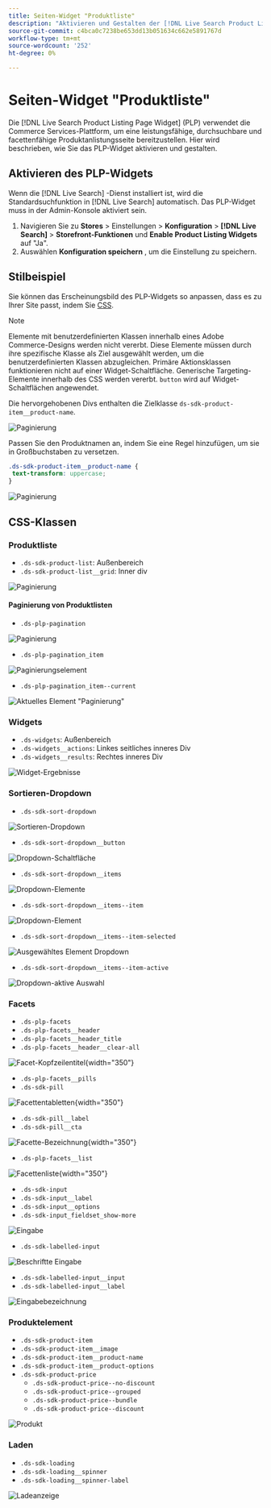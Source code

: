 ```yaml
---
title: Seiten-Widget "Produktliste"
description: "Aktivieren und Gestalten der [!DNL Live Search Product Listing Page Widget]"
source-git-commit: c4bca0c7238be653dd13b051634c662e5891767d
workflow-type: tm+mt
source-wordcount: '252'
ht-degree: 0%

---
```


# Seiten-Widget &quot;Produktliste&quot;

Die [!DNL Live Search Product Listing Page Widget] (PLP) verwendet die Commerce Services-Plattform, um eine leistungsfähige, durchsuchbare und facettenfähige Produktanlistungsseite bereitzustellen. Hier wird beschrieben, wie Sie das PLP-Widget aktivieren und gestalten.

## Aktivieren des PLP-Widgets

Wenn die [!DNL Live Search] -Dienst installiert ist, wird die Standardsuchfunktion in [!DNL Live Search] automatisch.
Das PLP-Widget muss in der Admin-Konsole aktiviert sein.

1. Navigieren Sie zu **Stores** > Einstellungen > **Konfiguration** > **[!DNL Live Search]** > **Storefront-Funktionen** und **Enable Product Listing Widgets** auf &quot;Ja&quot;.
1. Auswählen **Konfiguration speichern** , um die Einstellung zu speichern.

## Stilbeispiel

Sie können das Erscheinungsbild des PLP-Widgets so anpassen, dass es zu Ihrer Site passt, indem Sie [CSS](https://developer.adobe.com/commerce/frontend-core/guide/css/).

>[!NOTE]
>
>Elemente mit benutzerdefinierten Klassen innerhalb eines Adobe Commerce-Designs werden nicht vererbt. Diese Elemente müssen durch ihre spezifische Klasse als Ziel ausgewählt werden, um die benutzerdefinierten Klassen abzugleichen. Primäre Aktionsklassen funktionieren nicht auf einer Widget-Schaltfläche.
>Generische Targeting-Elemente innerhalb des CSS werden vererbt. `button` wird auf Widget-Schaltflächen angewendet.

Die hervorgehobenen Divs enthalten die Zielklasse `ds-sdk-product-item__product-name`.

![Paginierung](assets/plp-css-example.png)

Passen Sie den Produktnamen an, indem Sie eine Regel hinzufügen, um sie in Großbuchstaben zu versetzen.

```css
.ds-sdk-product-item__product-name {
 text-transform: uppercase;
}
```

![Paginierung](assets/plp-css-example-after.png)

## CSS-Klassen

### Produktliste

* `.ds-sdk-product-list`: Außenbereich
* `.ds-sdk-product-list__grid`: Inner div

![Paginierung](assets/plp-css-product-list.png)

#### Paginierung von Produktlisten

* `.ds-plp-pagination`

![Paginierung](assets/plp-css-pagination.png)

* `.ds-plp-pagination_item`

![Paginierungselement](assets/plp-css-pagination-item.png)

* `.ds-plp-pagination_item--current`

![Aktuelles Element &quot;Paginierung&quot;](assets/plp-css-pagination-item-current.png)

### Widgets

* `.ds-widgets`: Außenbereich
* `.ds-widgets__actions`: Linkes seitliches inneres Div
* `.ds-widgets__results`: Rechtes inneres Div

![Widget-Ergebnisse](assets/plp-css-widgets.png)

### Sortieren-Dropdown

* `.ds-sdk-sort-dropdown`

![Sortieren-Dropdown](assets/plp-css-dropdown.png)

* `.ds-sdk-sort-dropdown__button`

![Dropdown-Schaltfläche](assets/plp-css-dropdown-button.png)

* `.ds-sdk-sort-dropdown__items`

![Dropdown-Elemente](assets/plp-css-dropdown-items.png)

* `.ds-sdk-sort-dropdown__items--item`

![Dropdown-Element](assets/plp-css-dropdown-item.png)

* `.ds-sdk-sort-dropdown__items--item-selected`

![Ausgewähltes Element Dropdown](assets/plp-css-dropdown-selected.png)

* `.ds-sdk-sort-dropdown__items--item-active`

![Dropdown-aktive Auswahl](assets/plp-css-dropdown-active.png)

### Facets

* `.ds-plp-facets`
* `.ds-plp-facets__header`
* `.ds-plp-facets__header_title`
* `.ds-plp-facets__header__clear-all`

![Facet-Kopfzeilentitel](assets/plp-css-facets-title-clear.png){width="350"}

* `.ds-plp-facets__pills`
* `.ds-sdk-pill`

![Facettentabletten](assets/plp-css-facets-pill.png){width="350"}

* `.ds-sdk-pill__label`
* `.ds-sdk-pill__cta`

![Facette-Bezeichnung](assets/plp-css-pill-label-cta.png){width="350"}

* `.ds-plp-facets__list`

![Facettenliste](assets/plp-css-facets-list.png){width="350"}

* `.ds-sdk-input`
* `.ds-sdk-input__label`
* `.ds-sdk-input__options`
* `.ds-sdk-input_fieldset_show-more`

![Eingabe](assets/plp-css-sdk-input.png)

* `.ds-sdk-labelled-input`

![Beschriftte Eingabe](assets/plp-css-labelled-input.png)

* `.ds-sdk-labelled-input__input`
* `.ds-sdk-labelled-input__label`

![Eingabebezeichnung](assets/plp-css-labelled-input-label.png)

### Produktelement

* `.ds-sdk-product-item`
* `.ds-sdk-product-item__image`
* `.ds-sdk-product-item__product-name`
* `.ds-sdk-product-item__product-options`
* `.ds-sdk-product-price`
   * `.ds-sdk-product-price--no-discount`
   * `.ds-sdk-product-price--grouped`
   * `.ds-sdk-product-price--bundle`
   * `.ds-sdk-product-price--discount`

![Produkt](assets/plp-css-product.png)

### Laden

* `.ds-sdk-loading`
* `.ds-sdk-loading__spinner`
* `.ds-sdk-loading__spinner-label`

![Ladeanzeige](assets/plp-css-loading.png)
